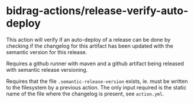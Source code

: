 # bidrag-actions/release-verify-auto-deploy

This action will verify if an auto-deploy of a release can be done by
checking if the changelog for this artifact has been updated with the
semantic version for this release.

Requires a github runner with maven and a github artifact being released
with semantic release versioning.

Requires that the file `.semantic-release-version` exists, ie. must be
written to the filesystem by a previous action. The only input required
is the static name of the file where the changelog is present, see
`action.yml`.
